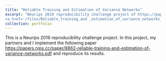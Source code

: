 ```yaml
---
title: "Reliable Training and Estimation of Variance Networks"
excerpt: "Neurips 2019 reproducibility challenge project of https://papers.nips.cc/paper/8862-reliable-training-and-estimation-of-variance-networks.pdf<br/>
<a href='/files/Reliable_training_and _estimation_of_variance_networks_poster.pdf' ><img src='images/Reliable Training and Estimation of Variance Networks.png' alt=''></a>"
collection: portfolio
---
```


This is a Neurips 2019 reproducibility challenge project. In this project, my partners and I implement the following paper https://papers.nips.cc/paper/8862-reliable-training-and-estimation-of-variance-networks.pdf and reproduce its results.
